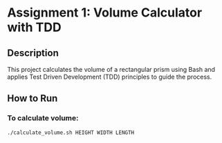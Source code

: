 # Assignment 1: Volume Calculator with TDD

## Description
This project calculates the volume of a rectangular prism using Bash and applies Test Driven Development (TDD) principles to guide the process.

## How to Run

### To calculate volume:
```bash
./calculate_volume.sh HEIGHT WIDTH LENGTH